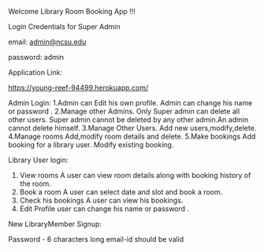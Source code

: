 Welcome Library Room Booking App !!!
	
Login Credentials for Super Admin

email: admin@ncsu.edu

password: admin

Application Link:

https://young-reef-94499.herokuapp.com/


Admin Login:
1.Admin can Edit his own profile.
	Admin can change his name or password .
2.Manage other Admins.
	Only Super admin can delete all other users. Super admin cannot be deleted by any other admin.An admin cannot delete himself.
3.Manage Other Users.
	Add new users,modify,delete.
4.Manage rooms
	Add,modify room details and delete.
5.Make bookings
	Add booking for a library user. Modify existing booking.
	
Library User login:
1. View rooms
	A user can view room details along with booking history of the room.
2. Book a room
	A user can select date and slot and book a room.
3. Check his bookings
	A user can view his bookings.
4. Edit Profile
	user can change his name or password .
  
  
New LibraryMember Signup:

Password - 6 characters long
email-id should be valid
